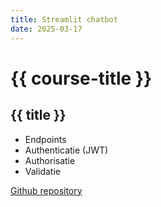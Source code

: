 ```yaml
---
title: Streamlit chatbot
date: 2025-03-17
---
```


# {{ course-title }}

## {{ title }}

* Endpoints
* Authenticatie (JWT)
* Authorisatie
* Validatie

[Github repository](https://github.com/siewers32/streamlit_chatbot)
